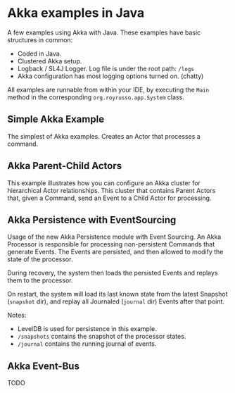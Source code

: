 Akka examples in Java
==============

A few examples using Akka with Java. These examples have basic structures in common:

* Coded in Java.
* Clustered Akka setup.
* Logback / SL4J Logger. Log file is under the root path: ``/logs``
* Akka configuration has most logging options turned on. (chatty)

All examples are runnable from within your IDE, by executing the ``Main`` method in the corresponding ``org.royrusso.app.System`` class.

Simple Akka Example
------------------

The simplest of Akka examples. Creates an Actor that processes a command.

Akka Parent-Child Actors
------------------

This example illustrates how you can configure an Akka cluster for hierarchical Actor relationships.
This cluster that contains Parent Actors that, given a Command, send an Event to a Child Actor for processing.

Akka Persistence with EventSourcing
------------------

Usage of the new Akka Persistence module with Event Sourcing. An Akka Processor is responsible for processing non-persistent Commands
that generate Events. The Events are persisted, and then allowed to modify the state of the processor.

During recovery, the system then loads the persisted Events and replays them to the processor.

On restart, the system will load its last known state from the latest Snapshot (``snapshot`` dir), and replay all Journaled (``journal`` dir) Events after that point.

Notes:

* LevelDB is used for persistence in this example.
* ``/snapshots`` contains the snapshot of the processor states.
* ``/journal`` contains the running journal of events.


Akka Event-Bus
------------------

TODO
